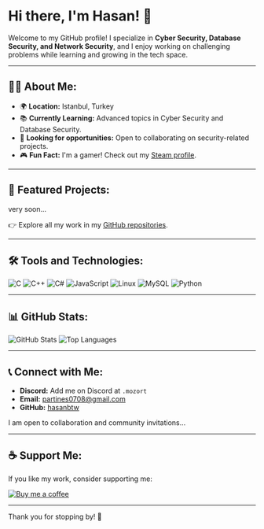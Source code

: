 # Hi there, I'm Hasan! 👋

Welcome to my GitHub profile! I specialize in **Cyber Security, Database Security, and Network Security**, and I enjoy working on challenging problems while learning and growing in the tech space.

---

## 👨‍💻 About Me:
- 🌍 **Location:** Istanbul, Turkey
- 📚 **Currently Learning:** Advanced topics in Cyber Security and Database Security.
- 💼 **Looking for opportunities:** Open to collaborating on security-related projects.
- 🎮 **Fun Fact:** I'm a gamer! Check out my [Steam profile](https://steamcommunity.com/profiles/76561198806946457/).

---

## 📂 Featured Projects:

very soon...


👉 Explore all my work in my [GitHub repositories](https://github.com/PartineS?tab=repositories).

---

## 🛠️ Tools and Technologies:

![C](https://img.shields.io/badge/-C-blue?logo=c&logoColor=white)
![C++](https://img.shields.io/badge/-C++-00599C?logo=c%2B%2B&logoColor=white)
![C#](https://img.shields.io/badge/-C%23-239120?logo=c-sharp&logoColor=white)
![JavaScript](https://img.shields.io/badge/-JavaScript-F7DF1E?logo=javascript&logoColor=black)
![Linux](https://img.shields.io/badge/-Linux-FCC624?logo=linux&logoColor=black)
![MySQL](https://img.shields.io/badge/-MySQL-4479A1?logo=mysql&logoColor=white)
![Python](https://img.shields.io/badge/-Python-3776AB?logo=python&logoColor=white)

---

## 📊 GitHub Stats:

![GitHub Stats](https://github-readme-stats.vercel.app/api?username=hasanbtw&show_icons=true&theme=radical)
![Top Languages](https://github-readme-stats.vercel.app/api/top-langs/?username=hasanbtw&layout=compact&theme=radical)

---

## 📞 Connect with Me:

- **Discord:** Add me on Discord at `.mozort`
- **Email:** [partines0708@gmail.com](mailto:partines0708@gmail.com)
- **GitHub:** [hasanbtw](https://github.com/hasanbtw)

I am open to collaboration and community invitations...

---

## ☕ Support Me:
If you like my work, consider supporting me:

[![Buy me a coffee](https://img.shields.io/badge/-Buy%20Me%20a%20Coffee-FFDD00?logo=buy-me-a-coffee&logoColor=black)](https://www.buymeacoffee.com/hasanbtw)

---

Thank you for stopping by! 🚀
